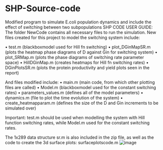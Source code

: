# SHP-Source-code
Modified program to simulate E.coli population dynamics and include the effect of switching between two subpopulations
SHP CODE USER GUIDE:
The folder NewCode contains all necessary files to run the simulation. New files created for this project to model the switching system include:

•	test.m (blackboxmodel used for Hill fn switching)
•	plot_DGinMapSR.m (plots the heatmap phase diagrams of D against Gin for switching system)
•	plot_SRMap.m (plots the phase diagrams of switching rate parameter space)
•	HillDGinMap.m (creates heatmaps for Hill fn switching rates)
•	DGinPlotsSR.m (plots the protein productivity and yield plots seen in the report)

And files modified include:
•	main.m (main code, from which other plotting files are called)
•	Model.m (blackboxmodel used for the constant switching rates)
•	parameters_values.m (defines all of the model parameters)
•	dynamics.m (file to plot the time evolution of the system)
•	create_heatmapparam.m (defines the size of the D and Gin increments to be simulated over)

Important: test.m should be used when modelling the system with Hill function switching rates, while Model.m used for the constant switching rates.

The 1x289 data structure sr.m is also included in the zip file, as well as the code to create the 3d surface plots: surfaceplotscode.m 
![image](https://user-images.githubusercontent.com/74822457/113325427-5208cb80-9310-11eb-8e7f-66ecb628d3f7.png)
